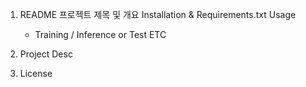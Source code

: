 1) README
    프로젝트 제목 및 개요
    Installation  & Requirements.txt 
    Usage
     - Training / Inference or Test 
    ETC 
      
2) Project Desc

3) License
